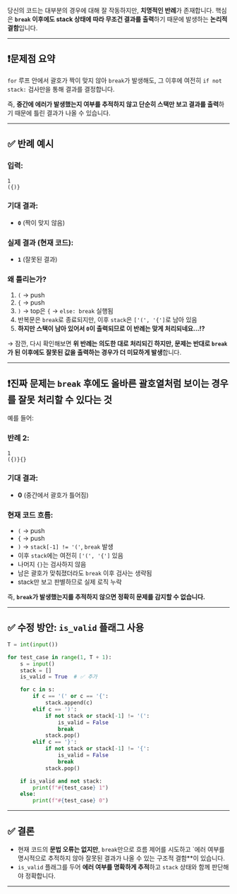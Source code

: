 당신의 코드는 대부분의 경우에 대해 잘 작동하지만, **치명적인 반례**가 존재합니다. 핵심은 **`break` 이후에도 stack 상태에 따라 무조건 결과를 출력**하기 때문에 발생하는 **논리적 결함**입니다.

---

## ❗️문제점 요약

`for` 루프 안에서 괄호가 짝이 맞지 않아 `break`가 발생해도, 그 이후에 여전히 `if not stack:` 검사만을 통해 결과를 결정합니다.

즉, **중간에 에러가 발생했는지 여부를 추적하지 않고 단순히 스택만 보고 결과를 출력**하기 때문에 틀린 결과가 나올 수 있습니다.

---

## ✅ 반례 예시

### 입력:

```
1
({)}
```

### 기대 결과:

* **`0`** (짝이 맞지 않음)

### 실제 결과 (현재 코드):

* **`1`** (잘못된 결과)

### 왜 틀리는가?

1. `(` → push
2. `{` → push
3. `)` → top은 `{` → `else: break` 실행됨
4. 반복문은 `break`로 종료되지만, 이후 `stack`은 `['(', '{']`로 남아 있음
5. **하지만 스택이 남아 있어서 `0`이 출력되므로 이 반례는 맞게 처리되네요...!?**

→ 잠깐, 다시 확인해보면 **위 반례는 의도한 대로 처리되긴 하지만, 문제는 반대로 `break`가 된 이후에도 잘못된 값을 출력하는 경우가 더 미묘하게 발생**합니다.

---

## ❗️진짜 문제는 `break` 후에도 **올바른 괄호열처럼 보이는 경우를 잘못 처리**할 수 있다는 것

예를 들어:

### 반례 2:

```
1
({)}{}
```

### 기대 결과:

* **0** (중간에서 괄호가 틀어짐)

### 현재 코드 흐름:

* `(` → push
* `{` → push
* `)` → `stack[-1] != '('`, `break` 발생
* 이후 `stack`에는 여전히 `['(', '{']` 있음
* 나머지 `{}`는 검사하지 않음
* 남은 괄호가 맞춰졌더라도 `break` 이후 검사는 생략됨
* stack만 보고 판별하므로 실제 로직 누락

즉, **`break`가 발생했는지를 추적하지 않으면 정확히 문제를 감지할 수 없습니다.**

---

## ✅ 수정 방안: `is_valid` 플래그 사용

```python
T = int(input())

for test_case in range(1, T + 1):
    s = input()
    stack = []
    is_valid = True  # ✅ 추가

    for c in s:
        if c == '(' or c == '{':
            stack.append(c)
        elif c == ')':
            if not stack or stack[-1] != '(':
                is_valid = False
                break
            stack.pop()
        elif c == '}':
            if not stack or stack[-1] != '{':
                is_valid = False
                break
            stack.pop()

    if is_valid and not stack:
        print(f"#{test_case} 1")
    else:
        print(f"#{test_case} 0")
```

---

## ✅ 결론

* 현재 코드의 **문법 오류는 없지만**, `break`만으로 흐름 제어를 시도하고 \`에러 여부를 명시적으로 추적하지 않아 잘못된 결과가 나올 수 있는 구조적 결함\*\*이 있습니다.
* `is_valid` 플래그를 두어 **에러 여부를 명확하게 추적**하고 `stack` 상태와 함께 판단해야 정확합니다.

---
